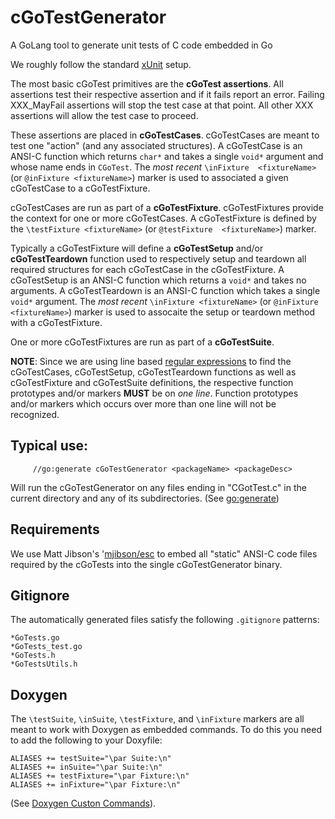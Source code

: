 # cGoTestGenerator

 A GoLang tool to generate unit tests of C code embedded in Go 
 
We roughly follow the standard 
[xUnit](https://en.wikipedia.org/wiki/XUnit) setup. 

The most basic cGoTest primitives are the **cGoTest assertions**. All 
assertions test their respective assertion and if it fails report an 
error. Failing XXX_MayFail assertions will stop the test case at that 
point. All other XXX assertions will allow the test case to proceed. 

These assertions are placed in **cGoTestCases**. cGoTestCases are meant to 
test one "action" (and any associated structures). A cGoTestCase is an 
ANSI-C function which returns `char*` and takes a single `void*` argument 
and whose name ends in `CGoTest`. The *most recent* `\inFixture 
<fixtureName>` (or `@inFixture <fixtureName>`) marker is used to 
associated a given cGoTestCase to a cGoTestFixture. 

cGoTestCases are run as part of a **cGoTestFixture**. cGoTestFixtures 
provide the context for one or more cGoTestCases. A cGoTestFixture is 
defined by the `\testFixture <fixtureName>` (or `@testFixture 
<fixtureName>`) marker. 

Typically a cGoTestFixture will define a **cGoTestSetup** and/or 
**cGoTestTeardown** function used to respectively setup and teardown all 
required structures for each cGoTestCase in the cGoTestFixture. A 
cGoTestSetup is an ANSI-C function which returns a `void*` and takes no 
arguments. A cGoTestTeardown is an ANSI-C function which takes a single 
`void*` argument. The *most recent* `\inFixture <fixtureName>` (or 
`@inFixture <fixtureName>`) marker is used to assocaite the setup or 
teardown method with a cGoTestFixture. 

One or more cGoTestFixtures are run as part of a **cGoTestSuite**.

**NOTE**: Since we are using line based [regular 
expressions](https://golang.org/pkg/regexp/) to find the cGoTestCases, 
cGoTestSetup, cGoTestTeardown functions as well as cGoTestFixture and 
cGoTestSuite definitions, the respective function prototypes and/or 
markers **MUST** be on *one* *line*. Function prototypes and/or markers 
which occurs over more than one line will not be recognized. 

## Typical use:
 
```
     //go:generate cGoTestGenerator <packageName> <packageDesc>
 ```
 
Will run the cGoTestGenerator on any files ending in "CGotTest.c" in the 
current directory and any of its subdirectories. (See 
[go:generate](https://blog.golang.org/generate)) 

## Requirements

We use Matt Jibson's '[mjibson/esc](https://github.com/mjibson/esc) to 
embed all "static" ANSI-C code files required by the cGoTests into the 
single cGoTestGenerator binary.

## Gitignore

The automatically generated files satisfy the following `.gitignore` 
patterns:

```
*GoTests.go
*GoTests_test.go
*GoTests.h
*GoTestsUtils.h
```

## Doxygen

The `\testSuite`, `\inSuite`, `\testFixture`, and `\inFixture` markers are 
all meant to work with Doxygen as embedded commands. To do this you need to 
add the following to your Doxyfile:

```
ALIASES += testSuite="\par Suite:\n"
ALIASES += inSuite="\par Suite:\n"
ALIASES += testFixture="\par Fixture:\n"
ALIASES += inFixture="\par Fixture:\n"
```

(See [Doxygen Custon 
Commands](http://www.doxygen.nl/manual/custcmd.html)). 

